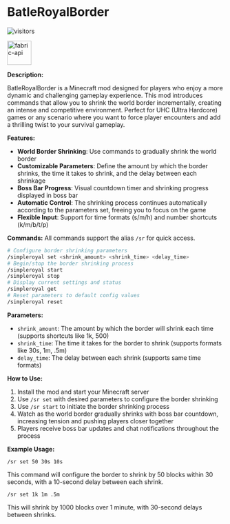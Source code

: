 # BatleRoyalBorder

![visitors](http://badge.neburalis.ru/visitors/neburalis.BatleRoyalBorder?label=viewings)

<img alt="fabric-api" height="56" src="https://i.imgur.com/OBp7tUT.png">

**Description:**

BatleRoyalBorder is a Minecraft mod designed for players who enjoy a more dynamic and challenging gameplay experience. This mod introduces commands that allow you to shrink the world border incrementally, creating an intense and competitive environment. Perfect for UHC (Ultra Hardcore) games or any scenario where you want to force player encounters and add a thrilling twist to your survival gameplay.

**Features:**
- **World Border Shrinking**: Use commands to gradually shrink the world border
- **Customizable Parameters**: Define the amount by which the border shrinks, the time it takes to shrink, and the delay between each shrinkage
- **Boss Bar Progress**: Visual countdown timer and shrinking progress displayed in boss bar
- **Automatic Control**: The shrinking process continues automatically according to the parameters set, freeing you to focus on the game
- **Flexible Input**: Support for time formats (s/m/h) and number shortcuts (k/m/b/t/p)

**Commands:**
All commands support the alias `/sr` for quick access.
```bash
# Configure border shrinking parameters
/simpleroyal set <shrink_amount> <shrink_time> <delay_time>
# Begin/stop the border shrinking process
/simpleroyal start
/simpleroyal stop
# Display current settings and status
/simpleroyal get
# Reset parameters to default config values
/simpleroyal reset
```

**Parameters:**
- `shrink_amount`: The amount by which the border will shrink each time (supports shortcuts like 1k, 500)
- `shrink_time`: The time it takes for the border to shrink (supports formats like 30s, 1m, .5m)
- `delay_time`: The delay between each shrink (supports same time formats)

**How to Use:**
1. Install the mod and start your Minecraft server
2. Use `/sr set` with desired parameters to configure the border shrinking
3. Use `/sr start` to initiate the border shrinking process
4. Watch as the world border gradually shrinks with boss bar countdown, increasing tension and pushing players closer together
5. Players receive boss bar updates and chat notifications throughout the process

**Example Usage:**
```
/sr set 50 30s 10s
```
This command will configure the border to shrink by 50 blocks within 30 seconds, with a 10-second delay between each shrink.

```
/sr set 1k 1m .5m  
```
This will shrink by 1000 blocks over 1 minute, with 30-second delays between shrinks. 
